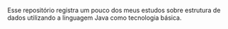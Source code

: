 Esse repositório registra um pouco dos meus estudos sobre estrutura de dados utilizando a linguagem Java como tecnologia básica.
